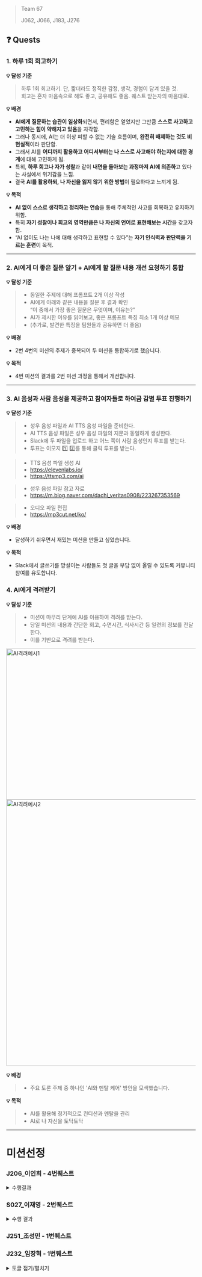 > Team 67
>
> J062, J066, J183, J276 


## ❓ Quests

### 1. 하루 1회 회고하기

**💡 달성 기준**
> 하루 1회 회고하기. 단, 짧더라도 정직한 감정, 생각, 경험이 담겨 있을 것.</br>
> 회고는 혼자 마음속으로 해도 좋고, 공유해도 좋음. 퀘스트 받는자의 마음대로.

**💡 배경**

- **AI에게 질문하는 습관이 일상화**되면서, 편리함은 얻었지만 그만큼 **스스로 사고하고 고민하는 힘이 약해지고 있음**을 자각함.
- 그러나 동시에, AI는 더 이상 피할 수 없는 기술 흐름이며, **완전히 배제하는 것도 비현실적**이라 판단함.
- 그래서 AI를 **어디까지 활용하고 어디서부터는 나 스스로 사고해야 하는지에 대한 경계**에 대해 고민하게 됨.
- 특히, **하루 회고나 자가 성찰**과 같이 **내면을 돌아보는 과정마저 AI에 의존하**고 있다는 사실에서 위기감을 느낌.
- 결국 **AI를 활용하되, 나 자신을 잃지 않기 위한 방법**이 필요하다고 느끼게 됨.

**💡 목적**

- **AI 없이 스스로 생각하고 정리하는 연습**을 통해 주체적인 사고를 회복하고 유지하기 위함.
- 특히 **자기 성찰이나 회고의 영역만큼은 나 자신의 언어로 표현해보는 시간**을 갖고자 함.
- “AI 없이도 나는 나에 대해 생각하고 표현할 수 있다”는 **자기 인식력과 판단력을 기르는 훈련**이 목적.

---


### 2. AI에게 더 좋은 질문 알기 + AI에게 할 질문 내용 개선 요청하기 통합

**💡 달성 기준**
> - 동일한 주제에 대해 프롬프트 2개 이상 작성
> - AI에게 아래와 같은 내용을 질문 후 결과 확인</br>
>   “이 중에서 가장 좋은 질문은 무엇이며, 이유는?”
> - AI가 제시한 이유를 읽어보고, 좋은 프롬프트 특징 최소 1개 이상 메모
> - (추가로, 발견한 특징을 팀원들과 공유하면 더 좋음)


**💡 배경**

- 2번 4번의 미션의 주제가 중복되어 두 미션을 통합하기로 했습니다.


**💡 목적**

- 4번 미션의 결과를 2번 미션 과정을 통해서 개선합니다.

---

### 3. AI 음성과 사람 음성을 제공하고 참여자들로 하여금 감별 투표 진행하기

**💡 달성 기준**
> - 성우 음성 파일과 AI TTS 음성 파일을 준비한다.
> - AI TTS 음성 파일은 성우 음성 파일의 지문과 동일하게 생성한다.
> - Slack에 두 파일을 업로드 하고 어느 쪽이 사람 음성인지 투표를 받는다.
> - 투표는 이모지 1️⃣ 2️⃣를 통해 클릭 투표를 받는다.

> - TTS 음성 파일 생성 AI
> - https://elevenlabs.io/
> - https://ttsmp3.com/ai

> - 성우 음성 파일 참고 자료
> - https://m.blog.naver.com/dachi_veritas0908/223267353569

> - 오디오 파일 편집
> - https://mp3cut.net/ko/


**💡 배경**

- 달성하기 쉬우면서 재밌는 미션을 만들고 싶었습니다.

**💡 목적**

- Slack에서 글쓰기를 망설이는 사람들도 첫 글을 부담 없이 올릴 수 있도록 커뮤니티 참여를 유도합니다.


### 4. AI에게 격려받기

**💡 달성 기준**
> - 미션이 마무리 단계에 AI를 이용하여 격려를 받는다.
> - 당일 미션의 내용과 간단한 회고, 수면시간, 식사시간 등 일련의 정보를 전달한다.
> - 이를 기반으로 격려를 받는다.


<img width="679" height="401" alt="AI격려예시1" src="https://github.com/user-attachments/assets/59764e6d-aba7-4b7d-bf6f-f93e7c92b5df" />

<img width="668" height="708" alt="AI격려예시2" src="https://github.com/user-attachments/assets/4345fb04-661f-4049-8b5d-431e4b7a1665" />



**💡 배경**

> - 주요 토론 주제 중 하나인 'AI와 멘탈 케어' 방안을 모색했습니다.

**💡 목적**

> - AI를 활용해 정기적으로 컨디션과 멘탈을 관리
> - AI로 나 자신을 토닥토닥
---

# 미션선정
### J206_이인희  - 4번퀘스트

<details>
<summary>수행결과</summary>  

퀘스트 선정 이유: 매일매일 고난이도의 미션들을 벅차게 소화하느라 지쳐있고, 평일에는 다른 사람들과 잘 만나지도 못하고 고립되어 있어서 AI에게 격려와 감정적 위로를 받아보고자 했다.  

실행 결과:  
<img width="677" height="558" alt="Screenshot 2025-08-01 at 12 47 08 PM" src="https://github.com/user-attachments/assets/43d2589b-64d2-4c5b-9b75-4ac579e11184" />  

인사이트: 챌린지 활동 내용을 자세히 알지 못하는 친구들보다, 내가 매일 학습하고 구현하려 애쓴 내용을 전부 알고 있는 AI가 근거를 가지고 훨씬 구체적이고 의지가 되는 격려를 해줄 수 있다는 것을 깨달았다. 타인에게 힘들다는 말을 여러번 하기도 어려운 일인데, 오히려 분석적인 조언도 해줄 수 있는 AI에게 위로를 받는 것이 나은 것 같다.  

느낀점: AI의 말이 위로가 되었다. 격려받은 대로, 고된 챌린지 과정도 나의 성장의 밑거름이라는 사실에 집중하며 마음의 여유를 가질 수 있도록 노력해야겠다.  

</details>


### S027_이재영 - 2번퀘스트

<details>
<summary>수행 결과</summary>
<div markdown="1">


“이 중에서 가장 좋은 질문은 무엇이며, 이유는?”

주제: AI를 개발과 학습에 적합하게 활용하기

1. 최근 제 역량을 뛰어넘는 학습과 개발 과제들을 진행하게 되면서 AI를 과도하게 사용하는 것은 아닌가 고민하고 있습니다. 어떻게 AI 를 활용해야 의존성을 낮추고 발전에 도움이 될까요?

 2 . 개발과 학습을 진행하는데에 있어서  AI를 활용하는 것에 있어서 공식적인 문서나, 가장 대두되는 방식들이 있다면 알려주세요.

---

두 질문을 분석해보겠습니다.

가장 좋은 질문: 첫 번째 질문

이유:

1. 구체적인 맥락과 상황 제시

첫 번째 질문은 "최근 제 역량을 뛰어넘는 학습과 개발 과제들을 진행하게 되면서"라고 구체적인 상황을 제시합니다. 이는 AI가 개인화된 맞춤형 답변을 제공할 수 있게 합니다.

2. 명확한 문제 의식 표현

"AI를 과도하게 사용하는 것은 아닌가 고민"이라는 구체적인 우려사항을 명시했습니다. 이를 통해 AI는 단순한 정보 제공이 아닌 문제 해결 지향적 답변을 할 수 있습니다.

3. 구체적인 목표 설정

"의존성을 낮추고 발전에 도움이 될까요"라는 명확한 목표를 제시했습니다. 이는 답변의 방향성을 구체화합니다.

4. 실행 가능한 조언 요청

"어떻게 활용해야"라는 실용적인 방법론을 묻고 있어 실질적으로 적용 가능한 답변을 기대할 수 있습니다.

두 번째 질문의 한계점

모호한 표현: "공식적인 문서"가 무엇을 의미하는지 불분명

광범위함: 너무 일반적이어서 피상적인 답변을 받을 가능성

맥락 부족: 개인의 상황이나 구체적인 필요가 드러나지 않음

좋은 프롬프트의 특징 (발견된 특징들)

구체적 상황 제시: 개인의 현재 상황과 맥락을 명확히 설명

명확한 문제 정의: 해결하고자 하는 구체적인 고민이나 문제 제시

목표 지향적: 달성하고자 하는 바를 구체적으로 명시

실행 가능성 중심: 실제로 적용할 수 있는 방법론 요청

개인화된 접근: 일반론이 아닌 개인 상황에 맞는 조언 요청

이러한 특징들은 AI가 더 정확하고 실용적이며 개인화된 답변을 제공할 수 있게 돕습니다.

</div>
</details>

### J251_조성민 - 1번퀘스트

### J232_임장혁 - 1번퀘스트
<details>
<summary>토글 접기/펼치기</summary>
<div markdown="1">
월: 
  
- 욕심을 부리다. → 욕심을 부려서, 클래스를 많이 나눠서 구현을 했다.
- 그렇게 나누는 이유는 객체 지향적으로 타당해보여서라는 이유가 있었지만, 가장 큰 건 지난 미션 때 잘게 나누어 테스트를 해보지 않으니 나중에 흐름 관리 및 객체간 협력(요청 - 응답) 구현이 어려워졌기 때문이다.
- 이러한 과정에서 길을 잃지 않기 위해 단위 테스트를 진행하려고 노력했고, 이에 욕심을 부려서 완성을 시켰다.
- 새벽 4시 30분 취침 ~ 아침 6시 30분 기상

화:
- 욕심의 대가… → 욕심의 대가는 패턴이 깨지는 것부터 시작했다.
- 잠은 매우 중요하다는 것은 누구나 아는 사실이다. 하지만 할 게 있고 욕심이 있다면 잠을 못자는 것이 나에게 당연하다. 그래서 그런지 잠을 자더라도 설쳤고, 그렇게 욕심을 부려 잠을 안잔 대가는 처참했다.
- 일단 잠이 부족하면 집중력이 떨어지고, 몸 컨디션도 떨어진다. 그에 대한 여파일까 조금은 집중력이 떨어진 느낌을 받았다…
- 그럼에도 낮잠을 자면서, 회복을 하려 했지만 욕심의 대가는 또 하나 있었다. 내가 한 일이 미션에서 나오면서 내가 했던 일을 어떻게 더 발전시킬 것인가?에 대해서였다.
- 욕심의 대가라고 볼 수 없을지도 모르지만 이것만 해도 에너지 소비가 장난아니게 이루어졌다.

수:
- 완벽주의를 좀 떨쳐내라! → 미션과 관련된 지식을 학습하면서, 느낀 바지만 생각보다 나는 지식에 대한 완벽주의를 원한다.
- 내가 완벽하게 이해하지 못한 지식에 대한 적용(구현)을 어렵게 생각한다. 일단 해보고, 일단 찾아보고, 잘못된 정보라도 해보면서 깨닫는 게 아니라 끝까지 그 근거를 찾으려는 행동을 많이 한다. 
- 그래서 시간을 많이 썼고, 그에 대한 대가는 내가 원하는 바를 다 구현하지 못하는 것으로 끝났다.

목:
- 작은 목표를 설정해라 → 오늘의 미션을 수행하면서, 들었던 생각은 완벽주의가 구현에도 적용된다는 것이다. 
- 예를 들어, 카카오톡을 클론 프로젝트 한다면 누군가는 있는 기술들 즉 웹소켓, OSS 등을 활용해서 카카오톡을 따라 하려고 할 것이다. 
- 하지만 나의 경우는 겁나 빠른 황소 프로젝트에 대해 찾아보면서, 커스텀 프로토콜을 찾아보고 구현해보려고 한다. 말 그대로 클론 코딩이 아닌 프로젝트지만 완벽하게 따라하고 싶기 때문이다.
- 근데 문제는 나는 그럴 실력도 그럴 시간도 그럴 필요도 없다는 데에 근거한다. 작은 목표를 설정하면서 하나하나 달성할 필요가 있는 것 같다.

</div>
</details>

